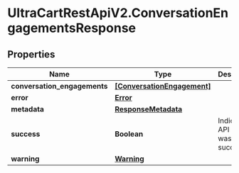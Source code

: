 # UltraCartRestApiV2.ConversationEngagementsResponse

## Properties

Name | Type | Description | Notes
------------ | ------------- | ------------- | -------------
**conversation_engagements** | [**[ConversationEngagement]**](ConversationEngagement.md) |  | [optional] 
**error** | [**Error**](Error.md) |  | [optional] 
**metadata** | [**ResponseMetadata**](ResponseMetadata.md) |  | [optional] 
**success** | **Boolean** | Indicates if API call was successful | [optional] 
**warning** | [**Warning**](Warning.md) |  | [optional] 


